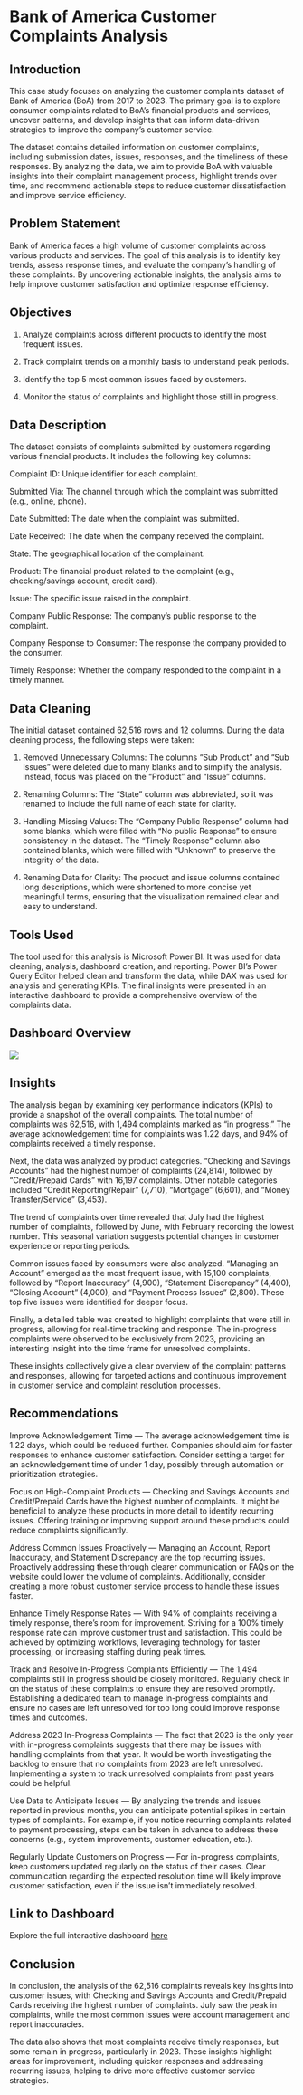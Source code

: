 # Bank of America Customer Complaints Analysis

## Introduction

This case study focuses on analyzing the customer complaints dataset of Bank of America (BoA) from 2017 to 2023. The primary goal is to explore consumer complaints related to BoA’s financial products and services, uncover patterns, and develop insights that can inform data-driven strategies to improve the company’s customer service.

The dataset contains detailed information on customer complaints, including submission dates, issues, responses, and the timeliness of these responses. By analyzing the data, we aim to provide BoA with valuable insights into their complaint management process, highlight trends over time, and recommend actionable steps to reduce customer dissatisfaction and improve service efficiency.

## Problem Statement

Bank of America faces a high volume of customer complaints across various products and services. The goal of this analysis is to identify key trends, assess response times, and evaluate the company’s handling of these complaints. By uncovering actionable insights, the analysis aims to help improve customer satisfaction and optimize response efficiency.

## Objectives

1. Analyze complaints across different products to identify the most frequent issues.

2. Track complaint trends on a monthly basis to understand peak periods.

3. Identify the top 5 most common issues faced by customers.

4. Monitor the status of complaints and highlight those still in progress.

## Data Description

The dataset consists of complaints submitted by customers regarding various financial products. It includes the following key columns:

Complaint ID: Unique identifier for each complaint.

Submitted Via: The channel through which the complaint was submitted (e.g., online, phone).

Date Submitted: The date when the complaint was submitted.

Date Received: The date when the company received the complaint.

State: The geographical location of the complainant.

Product: The financial product related to the complaint (e.g., checking/savings account, credit card).

Issue: The specific issue raised in the complaint.

Company Public Response: The company’s public response to the complaint.

Company Response to Consumer: The response the company provided to the consumer.

Timely Response: Whether the company responded to the complaint in a timely manner.

## Data Cleaning

The initial dataset contained 62,516 rows and 12 columns. During the data cleaning process, the following steps were taken:

1. Removed Unnecessary Columns: The columns “Sub Product” and “Sub Issues” were deleted due to many blanks and to simplify the analysis. Instead, focus was placed on the “Product” and “Issue” columns.

2. Renaming Columns: The “State” column was abbreviated, so it was renamed to include the full name of each state for clarity.

3. Handling Missing Values: The “Company Public Response” column had some blanks, which were filled with “No public Response” to ensure consistency in the dataset. The “Timely Response” column also contained blanks, which were filled with “Unknown” to preserve the integrity of the data.

4. Renaming Data for Clarity: The product and issue columns contained long descriptions, which were shortened to more concise yet meaningful terms, ensuring that the visualization remained clear and easy to understand.

## Tools Used

The tool used for this analysis is Microsoft Power BI. It was used for data cleaning, analysis, dashboard creation, and reporting. Power BI’s Power Query Editor helped clean and transform the data, while DAX was used for analysis and generating KPIs. The final insights were presented in an interactive dashboard to provide a comprehensive overview of the complaints data.

## Dashboard Overview 

![](https://github.com/Enochfabiyi/Bank-of-America-Customer-Complaints-Analysis-/blob/main/1_4dvuVZOSm4qA218csmvQng.webp)

## Insights

The analysis began by examining key performance indicators (KPIs) to provide a snapshot of the overall complaints. The total number of complaints was 62,516, with 1,494 complaints marked as “in progress.” The average acknowledgement time for complaints was 1.22 days, and 94% of complaints received a timely response.

Next, the data was analyzed by product categories. “Checking and Savings Accounts” had the highest number of complaints (24,814), followed by “Credit/Prepaid Cards” with 16,197 complaints. Other notable categories included “Credit Reporting/Repair” (7,710), “Mortgage” (6,601), and “Money Transfer/Service” (3,453).

The trend of complaints over time revealed that July had the highest number of complaints, followed by June, with February recording the lowest number. This seasonal variation suggests potential changes in customer experience or reporting periods.

Common issues faced by consumers were also analyzed. “Managing an Account” emerged as the most frequent issue, with 15,100 complaints, followed by “Report Inaccuracy” (4,900), “Statement Discrepancy” (4,400), “Closing Account” (4,000), and “Payment Process Issues” (2,800). These top five issues were identified for deeper focus.

Finally, a detailed table was created to highlight complaints that were still in progress, allowing for real-time tracking and response. The in-progress complaints were observed to be exclusively from 2023, providing an interesting insight into the time frame for unresolved complaints.

These insights collectively give a clear overview of the complaint patterns and responses, allowing for targeted actions and continuous improvement in customer service and complaint resolution processes.

## Recommendations

Improve Acknowledgement Time — The average acknowledgement time is 1.22 days, which could be reduced further. Companies should aim for faster responses to enhance customer satisfaction. Consider setting a target for an acknowledgement time of under 1 day, possibly through automation or prioritization strategies.

Focus on High-Complaint Products — Checking and Savings Accounts and Credit/Prepaid Cards have the highest number of complaints. It might be beneficial to analyze these products in more detail to identify recurring issues. Offering training or improving support around these products could reduce complaints significantly.

Address Common Issues Proactively — Managing an Account, Report Inaccuracy, and Statement Discrepancy are the top recurring issues. Proactively addressing these through clearer communication or FAQs on the website could lower the volume of complaints. Additionally, consider creating a more robust customer service process to handle these issues faster.

Enhance Timely Response Rates — With 94% of complaints receiving a timely response, there’s room for improvement. Striving for a 100% timely response rate can improve customer trust and satisfaction. This could be achieved by optimizing workflows, leveraging technology for faster processing, or increasing staffing during peak times.

Track and Resolve In-Progress Complaints Efficiently — The 1,494 complaints still in progress should be closely monitored. Regularly check in on the status of these complaints to ensure they are resolved promptly. Establishing a dedicated team to manage in-progress complaints and ensure no cases are left unresolved for too long could improve response times and outcomes.

Address 2023 In-Progress Complaints — The fact that 2023 is the only year with in-progress complaints suggests that there may be issues with handling complaints from that year. It would be worth investigating the backlog to ensure that no complaints from 2023 are left unresolved. Implementing a system to track unresolved complaints from past years could be helpful.

Use Data to Anticipate Issues — By analyzing the trends and issues reported in previous months, you can anticipate potential spikes in certain types of complaints. For example, if you notice recurring complaints related to payment processing, steps can be taken in advance to address these concerns (e.g., system improvements, customer education, etc.).

Regularly Update Customers on Progress — For in-progress complaints, keep customers updated regularly on the status of their cases. Clear communication regarding the expected resolution time will likely improve customer satisfaction, even if the issue isn’t immediately resolved.

## Link to Dashboard

Explore the full interactive dashboard [here](https://app.powerbi.com/view?r=eyJrIjoiNzQ4MjVjNjQtOGRjZS00ZTdiLTg2YmQtMGY5YWYxNDIzNzQzIiwidCI6ImQxMDA5NDQwLWY3YTYtNDM5MS04NjUwLWM1YjkxZTk5YTIzYiJ9)

## Conclusion

In conclusion, the analysis of the 62,516 complaints reveals key insights into customer issues, with Checking and Savings Accounts and Credit/Prepaid Cards receiving the highest number of complaints. July saw the peak in complaints, while the most common issues were account management and report inaccuracies.

The data also shows that most complaints receive timely responses, but some remain in progress, particularly in 2023. These insights highlight areas for improvement, including quicker responses and addressing recurring issues, helping to drive more effective customer service strategies.





